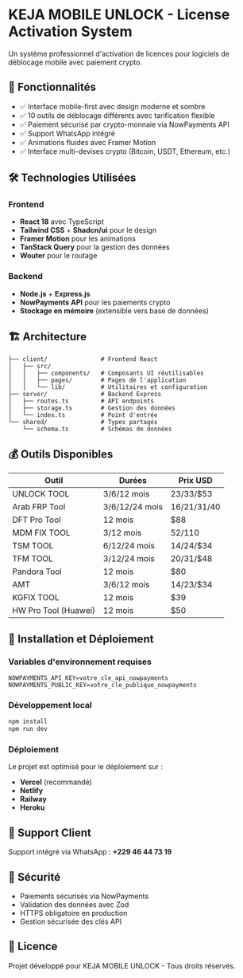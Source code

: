 # KEJA MOBILE UNLOCK - License Activation System

Un système professionnel d'activation de licences pour logiciels de déblocage mobile avec paiement crypto.

## 🚀 Fonctionnalités

- ✅ Interface mobile-first avec design moderne et sombre
- ✅ 10 outils de déblocage différents avec tarification flexible
- ✅ Paiement sécurisé par crypto-monnaie via NowPayments API
- ✅ Support WhatsApp intégré
- ✅ Animations fluides avec Framer Motion
- ✅ Interface multi-devises crypto (Bitcoin, USDT, Ethereum, etc.)

## 🛠️ Technologies Utilisées

### Frontend
- **React 18** avec TypeScript
- **Tailwind CSS** + **Shadcn/ui** pour le design
- **Framer Motion** pour les animations
- **TanStack Query** pour la gestion des données
- **Wouter** pour le routage

### Backend  
- **Node.js** + **Express.js**
- **NowPayments API** pour les paiements crypto
- **Stockage en mémoire** (extensible vers base de données)

## 🏗️ Architecture

```
├── client/               # Frontend React
│   ├── src/
│   │   ├── components/   # Composants UI réutilisables
│   │   ├── pages/        # Pages de l'application
│   │   └── lib/          # Utilitaires et configuration
├── server/               # Backend Express
│   ├── routes.ts         # API endpoints
│   ├── storage.ts        # Gestion des données
│   └── index.ts          # Point d'entrée
└── shared/               # Types partagés
    └── schema.ts         # Schémas de données
```

## 💰 Outils Disponibles

| Outil | Durées | Prix USD |
|-------|--------|----------|
| UNLOCK TOOL | 3/6/12 mois | $23/$33/$53 |
| Arab FRP Tool | 3/6/12/24 mois | $16/$21/$31/$40 |
| DFT Pro Tool | 12 mois | $88 |
| MDM FIX TOOL | 3/12 mois | $52/$110 |
| TSM TOOL | 6/12/24 mois | $14/$24/$34 |
| TFM TOOL | 3/12/24 mois | $20/$31/$48 |
| Pandora Tool | 12 mois | $80 |
| AMT | 3/6/12 mois | $14/$23/$34 |
| KGFIX TOOL | 12 mois | $39 |
| HW Pro Tool (Huawei) | 12 mois | $50 |

## 🔧 Installation et Déploiement

### Variables d'environnement requises

```env
NOWPAYMENTS_API_KEY=votre_cle_api_nowpayments
NOWPAYMENTS_PUBLIC_KEY=votre_cle_publique_nowpayments
```

### Développement local

```bash
npm install
npm run dev
```

### Déploiement

Le projet est optimisé pour le déploiement sur :
- **Vercel** (recommandé)
- **Netlify** 
- **Railway**
- **Heroku**

## 📱 Support Client

Support intégré via WhatsApp : **+229 46 44 73 19**

## 🔐 Sécurité

- Paiements sécurisés via NowPayments
- Validation des données avec Zod
- HTTPS obligatoire en production
- Gestion sécurisée des clés API

## 📄 Licence

Projet développé pour KEJA MOBILE UNLOCK - Tous droits réservés.